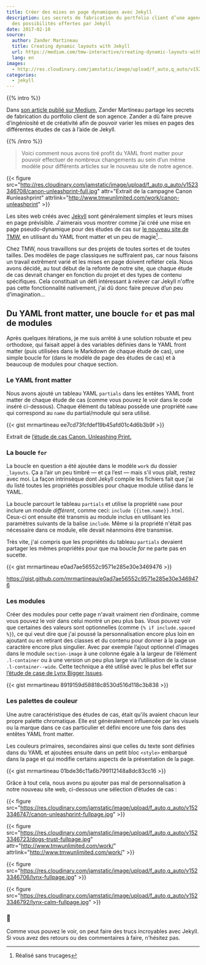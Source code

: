 ```yaml
---
title: Créer des mises en page dynamiques avec Jekyll
description: Les secrets de fabrication du portfolio client d’une agence à l’aide
  des possibilités offertes par Jekyll
date: 2017-02-10
source:
  author: Zander Martineau
  title: Creating dynamic layouts with Jekyll
  url: https://medium.com/tmw-interactive/creating-dynamic-layouts-with-jekyll-3bbb7fc57d1f#.iac16fjec
  lang: en
images:
  - http://res.cloudinary.com/jamstatic/image/upload/f_auto,q_auto/v1523346708/canon-unleashprint-full.jpg
categories:
  - jekyll
---
```


{{% intro %}}

Dans [son article publié sur Medium](https://medium.com/tmw-interactive/creating-dynamic-layouts-with-jekyll-3bbb7fc57d1f#.iac16fjec),
Zander Martineau partage les secrets de fabrication du portfolio client de son
agence. Zander a dû faire preuve d’ingéniosité et de créativité afin de pouvoir
varier les mises en pages des différentes études de cas à l’aide de Jekyll.

{{% /intro %}}

> Voici comment nous avons tiré profit du YAML front matter pour pouvoir
> effectuer de nombreux changements au sein d’un même modèle pour différents
> articles sur le nouveau site de notre agence.

{{< figure src="http://res.cloudinary.com/jamstatic/image/upload/f_auto,q_auto/v1523346708/canon-unleashprint-full.jpg"
attr="Extrait de la campagne Canon #unleashprint"
attrlink="http://www.tmwunlimited.com/work/canon-unleashprint" >}}

Les sites web créés avec [Jekyll](http://jekyllrb.com/) sont généralement
simples et leurs mises en page prévisible. J'aimerais vous montrer comme j’ai
créé une mise en page pseudo-dynamique pour des études de cas sur
[le nouveau site de TMW](http://www.tmwunlimited.com), en utilisant du YAML
front matter et un peu de magie[^1]…

Chez TMW, nous travaillons sur des projets de toutes sortes et de toutes
tailles. Des modèles de page classiques ne suffiraient pas, car nous faisons un
travail extrêment varié et les mises en page doivent refléter cela. Nous avons
décidé, au tout début de la refonte de notre site, que chaque étude de cas
devrait changer en fonction du projet et des types de contenu spécifiques. Cela
constituait un défi intéressant à relever car Jekyll n'offre pas cette
fonctionnalité nativement, j'ai dû donc faire preuve d’un peu d’imagination…

## Du YAML front matter, une boucle `for` et pas mal de modules

Après quelques itérations, je me suis arrêté à une solution robuste et peu
orthodoxe, qui faisait appel à des variables définies dans le YAML front matter
(puis utilisées dans le Markdown de chaque étude de cas), une simple boucle for
(dans le modèle de page des études de cas) et à beaucoup de modules pour chaque
section.

### Le YAML front matter

Nous avons ajouté un tableau YAML `partials` dans les entêtes YAML front matter
de chaque étude de cas (comme vous pouvez le voir dans le code inséré
ci-dessous). Chaque élément du tableau possède une propriété `name` qui
correspond au `name` du partial/module qui sera utilisé.

{{< gist mrmartineau ee7cd73fcfdef19b45afd01c4d6b3b9f >}}

<figcaption>Extrait de <a href="http://www.tmwunlimited.com/work/canon-unleashprint/">l’étude de cas Canon. Unleashing Print.</a>
</figcaption>

### La boucle `for`

La boucle en question a été ajoutée dans le modèle `work` du dossier `_layouts`.
Ça a l’air un peu timbré — et ça l’est — mais s'il vous plaît, restez avec moi.
La façon intrinsèque dont Jekyll compile les fichiers fait que j'ai du listé
toutes les propriétés possibles pour chaque module utilisé dans le YAML.

La boucle parcourt le tableau `partials` et utilise la propriété `name` pour
inclure un module _différent_, comme ceci: `include {{item.name}}.html`. Ceux-ci
ont ensuite été transmis au module inclus en utilisant les paramètres suivants
de la balise `include`. Même si la propriété n'était pas nécessaire dans ce
module, elle devait néanmoins être transmise.

Très vite, j'ai compris que les propriétés du tableau `partials` devaient
partager les mêmes propriétés pour que ma boucle _for_ ne parte pas en sucette.

{{< gist mrmartineau e0ad7ae56552c9571e285e30e3469476 >}}

<figcaption>
  <a href="https://gist.github.com/mrmartineau/e0ad7ae56552c9571e285e30e3469476" data-href="https://gist.github.com/mrmartineau/e0ad7ae56552c9571e285e30e3469476" rel="nofollow noopener" target="_blank">https://gist.github.com/mrmartineau/e0ad7ae56552c9571e285e30e3469476</a>
</figcaption>

### Les modules

Créer des modules pour cette page n'avait vraiment rien d’ordinaire, comme vous
pouvez le voir dans celui montré un peu plus bas. Vous pouvez voir que certaines
des valeurs sont optionnelles (comme `{% if include.spaced %}`), ce qui veut
dire que j'ai poussé la personnalisation encore plus loin en ajoutant ou en
retirant des classes et du contenu pour donner à la page un caractère encore
plus singulier. Avec par exemple l’ajout optionnel d’images dans le module
`section-image` à une colonne égale à la largeur de l’élément `.l-container` ou
à une version un peu plus large via l’utilisation de la classe
`.l-container--wide`. Cette technique a été utilisé avec le plus bel effet sur
[l’étude de case de Lynx Bigger Issues](http://www.tmwunlimited.com/work/unilever-lynx-bigger-issues/).

{{< gist mrmartineau 8919159d58818c8530d516d118c3b838 >}}

### Les palettes de couleur

Une autre caractéristique des études de cas, était qu'ils avaient chacun leur
propre palette chromatique. Elle est génèralement influencée par les visuels ou
la marque dans ce cas particulier et défini encore une fois dans des entêtes
YAML front matter.

Les couleurs primaires, secondaires ainsi que celles du texte sont définies
dans du YAML et ajoutées ensuite dans un petit bloc `<style>` embarqué dans la
page et qui modifie certains aspects de la présentation de la page.

{{< gist mrmartineau 01bde36c11a6b799112148a8dc83cc16 >}}

Grâce à tout cela, nous avons pu ajouter pas mal de personnalisation à notre
nouveau site web, ci-dessous une sélection d’études de cas :

{{< figure src="https://res.cloudinary.com/jamstatic/image/upload/f_auto,q_auto/v1523346747/canon-unleashprint-fullpage.jpg" >}}

{{< figure src="https://res.cloudinary.com/jamstatic/image/upload/f_auto,q_auto/v1523346723/dogs-trust-fullpage.jpg"
attr="http://www.tmwunlimited.com/work/"
attrlink="http://www.tmwunlimited.com/work/" >}}

{{< figure src="https://res.cloudinary.com/jamstatic/image/upload/f_auto,q_auto/v1523346706/lynx-fullpage.jpg" >}}

{{< figure src="https://res.cloudinary.com/jamstatic/image/upload/f_auto,q_auto/v1523346792/lynx-calm-fullpage.jpg" >}}

### 👋

Comme vous pouvez le voir, on peut faire des trucs incroyables avec Jekyll. Si
vous avez des retours ou des commentaires à faire, n'hésitez pas.

[^1]: Réalisé sans trucages

